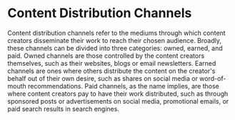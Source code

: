 # Content Distribution Channels

Content distribution channels refer to the mediums through which content creators disseminate their work to reach their chosen audience. Broadly, these channels can be divided into three categories: owned, earned, and paid. Owned channels are those controlled by the content creators themselves, such as their websites, blogs or email newsletters. Earned channels are ones where others distribute the content on the creator's behalf out of their own desire, such as shares on social media or word-of-mouth recommendations. Paid channels, as the name implies, are those where content creators pay to have their work distributed, such as through sponsored posts or advertisements on social media, promotional emails, or paid search results in search engines.